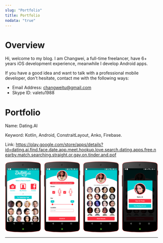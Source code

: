```yaml
---
slug: "Portfolio"
title: Portfolio
nodata: "true"
---
```


# Overview
Hi, welcome to my blog. I am Changwei, a full-time freelancer, have 6+ years iOS development experience, meanwhile I develop Android apps.

If you have a good idea and want to talk with a professional mobile developer, don't hesitate, contact me with the following ways:
* Email Address: changweitu@gmail.com
* Skype ID: valetu1988

# Portfolio
Name: Dating.AI 

Keyword: Kotlin, Android, ConstraitLayout, Anko, Firebase.

Link: https://play.google.com/store/apps/details?id=dating.ai.find.face.date.app.meet.hookup.love.search.dating.apps.free.nearby.match.searching.straight.or.gay.on.tinder.and.pof

![Dating.AI](index/Group.png)

***


